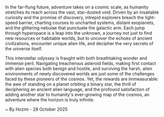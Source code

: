 
In the far-flung future, adventure takes on a cosmic scale, as humanity stretches its reach across the vast, star-dusted void. Driven by an insatiable curiosity and the promise of discovery, intrepid explorers breach the light-speed barrier, charting courses to uncharted systems, distant exoplanets, and the glittering nebulae that punctuate the galactic arm. Each jump through hyperspace is a leap into the unknown, a journey not just to find new resources or habitable worlds, but to uncover the echoes of ancient civilizations, encounter unique alien life, and decipher the very secrets of the universe itself.

This interstellar odyssey is fraught with both breathtaking wonder and immense peril. Navigating treacherous asteroid fields, making first contact with alien species both benign and hostile, and surviving the harsh, alien environments of newly discovered worlds are just some of the challenges faced by these pioneers of the cosmos. Yet, the rewards are immeasurable: the awe of standing on a planet orbiting a binary star, the thrill of deciphering an ancient alien language, and the profound satisfaction of adding another star to humanity's ever-growing map of the cosmos, an adventure where the horizon is truly infinite.

~ By Hozmi - 28 October 2025
